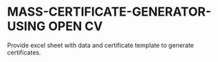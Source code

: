 # MASS-CERTIFICATE-GENERATOR-USING OPEN CV
Provide excel sheet with data and certificate template to generate certificates.

